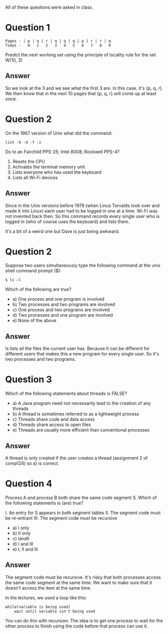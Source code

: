 All of these questions were asked in class.

# Question 1


```
Pages - | p | q | r | q | q | q | p | r | r | q
Times -   0   1   2   3   4   5   6   7   8   9
```
Predict the next working set using the principle of locality rule for the set W(10, 3)

## Answer

So we look at the 3 and we see what the first 3 are. In this case, it's {p, q, r}. We then know that in the next 10 pages that {p, q, r} will come up at least once.


# Question 2

On the 1967 version of Unix what did the command:

```
list -k -d -f -z
```

Do to an Fairchild PPS-25; Intel 8008; Rockwell PPS-4?

1. Resets the CPU
2. Activates the terminal memory unit
3. Lists everyone who has used the keyboard
4. Lists all Wi-Fi devices

## Answer

Since in the Unix versions before 1979 (when Linus Torvalds took over and made it into Linux) each user had to be logged in one at a time. Wi-Fi was not invented back then. So this command records every single user who is logged in (who of course uses the keyboard) and lists them.

It's a bit of a weird one but Dave is just being awkward.

# Question 2

Suppose two users simultaneously type the following 
command at the unix shell command prompt ($): 

```
$ ls –l
```

Which of the following are true?

* a) One process and one program is involved
* b) Two processes and two programs are involved
* c) One process and two programs are involved
* d) Two processes and one program are involved
* e) None of the above

## Answer

ls lists all the files the current user has. Because it can be different for different users that makes this a new program for every single user. So it's two processes and two programs.

# Question 3

Which of the following statements about threads is FALSE?

* a) A Java program need not necessarily lead to the creation of any threads
* b) A thread is sometimes referred to as a lightweight process
* c) Threads share code and data access
* d) Threads share access to open files
* e) Threads are usually more efficient than conventional processes

## Answer

A thread is only created if the user creates a thread (assignment 2 of comp124) so a) is correct.

# Question 4

Process A and process B both share the same code segment S. Which of the following statements is (are) true?

I.  An entry for S appears in both segment tables
II.  The segment code must be re-entrant
III.  The segment code must be recursive

* a) I only
* b) II only
* c) IandII
* d) I and III
* e) I, II and III

## Answer

The segment code must be recursive. It's risky that both processes access the same code segment at the same time. We want to make sure that it doesn't access the item at the same time.

In the lectures, we used a loop like this:

```
while(variable is being used)
    wait until variable isn't being used
```

You can do this with recursion. The idea is to get one process to wait for the other process to finish using the code before that process can use it.
